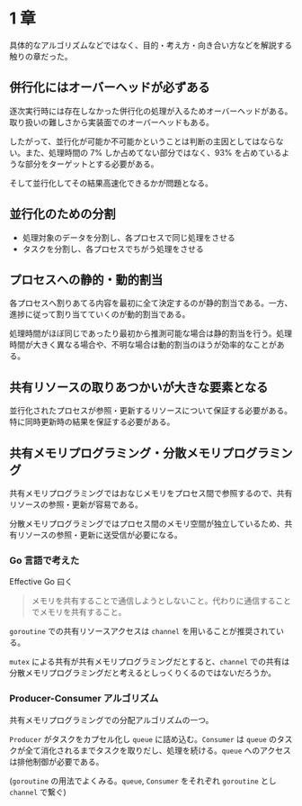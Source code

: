 # 1 章

具体的なアルゴリズムなどではなく、目的・考え方・向き合い方などを解説する触りの章だった。

## 併行化にはオーバーヘッドが必ずある

逐次実行時には存在しなかった併行化の処理が入るためオーバーヘッドがある。取り扱いの難しさから実装面でのオーバーヘッドもある。

したがって、並行化が可能か不可能かということは判断の主因としてはならない。また、処理時間の 7% しか占めてない部分ではなく、93% を占めているような部分をターゲットとする必要がある。

そして並行化してその結果高速化できるかが問題となる。

## 並行化のための分割

- 処理対象のデータを分割し、各プロセスで同じ処理をさせる
- タスクを分割し、各プロセスでちがう処理をさせる

## プロセスへの静的・動的割当

各プロセスへ割りあてる内容を最初に全て決定するのが静的割当である。一方、進捗に従って割り当てていくのが動的割当である。

処理時間がほぼ同じであったり最初から推測可能な場合は静的割当を行う。処理時間が大きく異なる場合や、不明な場合は動的割当のほうが効率的なことがある。

## 共有リソースの取りあつかいが大きな要素となる

並行化されたプロセスが参照・更新するリソースについて保証する必要がある。特に同時更新時の結果を保証する必要がある。

## 共有メモリプログラミング・分散メモリプログラミング

共有メモリプログラミングではおなじメモリをプロセス間で参照するので、共有リソースの参照・更新が容易である。

分散メモリプログラミングではプロセス間のメモリ空間が独立しているため、共有リソースの参照・更新に送受信が必要になる。

### Go 言語で考えた

Effective Go 曰く

>メモリを共有することで通信しようとしないこと。代わりに通信することでメモリを共有すること。

`goroutine` での共有リソースアクセスは `channel` を用いることが推奨されている。

`mutex` による共有が共有メモリプログラミングだとすると、`channel` での共有は分散メモリプログラミングだと考えるとしっくりくるのではないだろうか。


### Producer-Consumer アルゴリズム

共有メモリプログラミングでの分配アルゴリズムの一つ。

`Producer` がタスクをカプセル化し `queue` に詰め込む。`Consumer` は `queue` のタスクが全て消化されるまでタスクを取りだし、処理を続ける。`queue` へのアクセスは排他制御が必要である。 

(`goroutine` の用法でよくみる。`queue`, `Consumer` をそれぞれ `goroutine` とし `channel` で繋ぐ)
